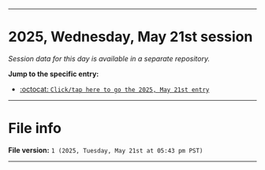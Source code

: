 
***

# 2025, Wednesday, May 21st session

_Session data for this day is available in a separate repository._

**Jump to the specific entry:**

- [:octocat: `Click/tap here to go the 2025, May 21st entry`](https://github.com/seanpm2001/SeansLifeArchive_Images_TinyTower_Y2025/tree/SeansLifeArchive_Images_TinyTower_Y2025_Main-dev/2025/05_May/21/)

***

# File info

**File version:** `1 (2025, Tuesday, May 21st at 05:43 pm PST)`

***
